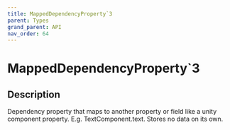 ```yaml
---
title: MappedDependencyProperty`3
parent: Types
grand_parent: API
nav_order: 64
---
```


# MappedDependencyProperty`3

## Description

Dependency property that maps to another property or field like a unity component property. E.g. TextComponent.text. Stores no data on its own.
